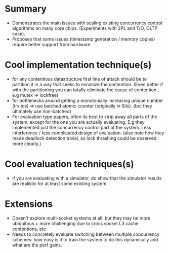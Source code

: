 # Summary
- Demonstrates the main issues with scaling existing concurrency control algorithms on many core chips. (Experiments with 2PL and T/O, OLTP case).
- Proposes that some issues (timestamp generation / memory copies) require better support from hardware. 

# Cool implementation technique(s)
- for any contentious datastructure first line of attack should be to partition it in a way that seeks to minimize the contention. (Even better if with the partitioning you can totally eliminate the cause of contention , e.g mutex => lockfree)
- for bottlenecks around getting a monotonially increasing unique number (trx ids) => use batched atomic counter (originally in Silo). (but they ultimately use non-batched)
- For evaluation type papers, often its best to strip away all parts of the system, except for the one you are actually evaluating. E.g they implemented just the concurrency control part of the system. Less interference / less complicated design of evaluation.
(also note how they made deadlock detection trivial, so lock thrashing could be observed more clearly.)

# Cool evaluation techniques(s)
- if you are evaluating with a simulator, do show that the simulator results are realistic for at least some existing system.

# Extensions
- Doesn't explore multi-socket systems at all: but they may be more ubiquitous + more challenging due to cross socket L3 cache contentions, etc
- Needs to concretely evaluate switching between multiple concurrency schemes: how easy is it to train the system to do this dynamically and what are the perf gains.
